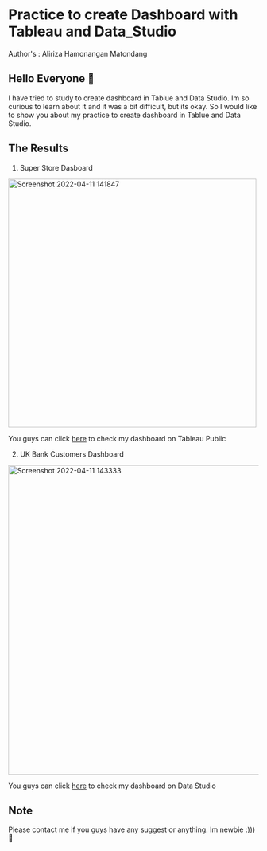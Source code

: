 # Practice to create Dashboard with Tableau and Data_Studio
Author's : Aliriza Hamonangan Matondang
## Hello Everyone 👋
I have tried to study to create dashboard in Tablue and Data Studio. Im so curious to learn about it and it was a bit difficult, but its okay. So I would like to show you about my practice to create dashboard in Tablue and Data Studio.
## The Results
1. Super Store Dasboard
<img width="499" alt="Screenshot 2022-04-11 141847" src="https://user-images.githubusercontent.com/92624520/162753006-d765e678-2e64-4c4e-b0ec-e6cd2265af14.png">

You guys can click [here](https://public.tableau.com/app/profile/aliriza.hamonangan.matondang/viz/SuperStoreDashboard_16496609580700/Dashboard1) to check my dashboard on Tableau Public

2. UK Bank Customers Dashboard
<img width="621" alt="Screenshot 2022-04-11 143333" src="https://user-images.githubusercontent.com/92624520/162753621-43f4b046-6edd-467f-a605-1356865ebcfd.png">

You guys can click [here](https://datastudio.google.com/reporting/ac0306b4-c77b-46b6-b51c-04356efd011e) to check my dashboard on Data Studio

## Note 
Please contact me if you guys have any suggest or anything. Im newbie :))) 🤖
